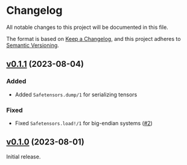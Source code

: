# Changelog

All notable changes to this project will be documented in this file.

The format is based on [Keep a Changelog](https://keepachangelog.com/en/1.0.0/),
and this project adheres to [Semantic Versioning](https://semver.org/spec/v2.0.0.html).

## [v0.1.1](https://github.com/elixir-nx/safetensors/tree/v0.1.1) (2023-08-04)

### Added

- Added `Safetensors.dump/1` for serializing tensors

### Fixed

- Fixed `Safetensors.load!/1` for big-endian systems ([#2](https://github.com/elixir-nx/safetensors/pull/2))

## [v0.1.0](https://github.com/elixir-nx/safetensors/tree/v0.1.0) (2023-08-01)

Initial release.
